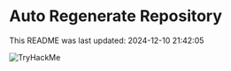 # Auto Regenerate Repository

This README was last updated: 2024-12-10 21:42:05

 ![TryHackMe](https://tryhackme.com/badge/533634)